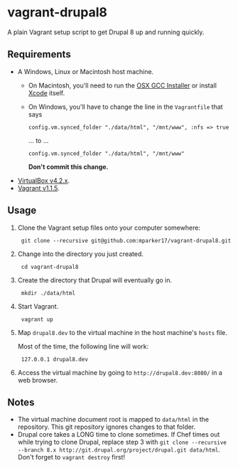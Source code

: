# vagrant-drupal8 #

A plain Vagrant setup script to get Drupal 8 up and running quickly.

## Requirements ##

* A Windows, Linux or Macintosh host machine.
    * On Macintosh, you'll need to run the [OSX GCC Installer][osx-gcc-installer] or install [Xcode][xcode] itself.
    * On Windows, you'll have to change the line in the `Vagrantfile` that says

          config.vm.synced_folder "./data/html", "/mnt/www", :nfs => true

      … to …

          config.vm.synced_folder "./data/html", "/mnt/www"

      **Don't commit this change.**
* [VirtualBox v4.2.x][virtualbox].
* [Vagrant v1.1.5][vagrant].

[osx-gcc-installer]: https://github.com/kennethreitz/osx-gcc-installer
[xcode]: https://developer.apple.com/technologies/mac/#xcode
[virtualbox]: https://www.virtualbox.org/
[vagrant]: http://www.vagrantup.com/

## Usage ##

1. Clone the Vagrant setup files onto your computer somewhere:

        git clone --recursive git@github.com:mparker17/vagrant-drupal8.git

2. Change into the directory you just created.

        cd vagrant-drupal8

3. Create the directory that Drupal will eventually go in.

        mkdir ./data/html

4. Start Vagrant.

        vagrant up

5. Map `drupal8.dev` to the virtual machine in the host machine's `hosts` file.

    Most of the time, the following line will work:

        127.0.0.1 drupal8.dev

6. Access the virtual machine by going to `http://drupal8.dev:8080/` in a web browser.

## Notes ##

* The virtual machine document root is mapped to `data/html` in the repository. This git repository ignores changes to that folder.
* Drupal core takes a LONG time to clone sometimes. If Chef times out while trying to clone Drupal, replace step 3 with `git clone --recursive --branch 8.x http://git.drupal.org/project/drupal.git data/html`. Don't forget to `vagrant destroy` first!
